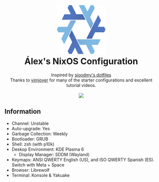 <h1 align="center">
          <img src="https://raw.githubusercontent.com/NixOS/nixos-artwork/master/logo/nix-snowflake.svg" width="160px" height="160px" />
     <!-- <img src="/.github/assets/lucas.png" -->
      <br>
  Álex's NixOS Configuration
</h1>
<p align="center">
  Inspired by <a href=https://github.com/sioodmy/dotfiles>sioodmy's dotfiles</a><br>
  Thanks to <a href=https://github.com/vimjoyer>vimjoyer</a> for many of the starter configurations and excellent tutorial videos.
<br><br>
          
  <a href="https://github.com/sioodmy/dotfiles/">
      <img src="https://img.shields.io/github/repo-size/Alexuty07/nixos-configuration?color=5276C2&labelColor=303446&style=for-the-badge">
   </a>
</p>

## Information
 - Channel: Unstable
 - Auto-upgrade: Yes
 - Garbage Collection: Weekly
 - Bootloader: GRUB
 - Shell: zsh (with p10k)
 - Deskop Environment: KDE Plasma 6
   - Display Manager: SDDM (Wayland)
 - Keymaps: ANSI QWERTY English (US), and ISO QWERTY Spanish (ES). Switch with Meta + Space
 - Browser: Librewolf
 - Terminal: Konsole & Yakuake
